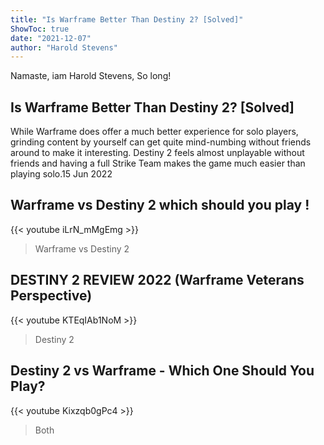 ```yaml
---
title: "Is Warframe Better Than Destiny 2? [Solved]"
ShowToc: true 
date: "2021-12-07"
author: "Harold Stevens" 
---
```


Namaste, iam Harold Stevens, So long!
## Is Warframe Better Than Destiny 2? [Solved]
While Warframe does offer a much better experience for solo players, grinding content by yourself can get quite mind-numbing without friends around to make it interesting. Destiny 2 feels almost unplayable without friends and having a full Strike Team makes the game much easier than playing solo.15 Jun 2022

## Warframe vs Destiny 2 which should you play !
{{< youtube iLrN_mMgEmg >}}
>Warframe vs Destiny 2

## DESTINY 2 REVIEW 2022 (Warframe Veterans Perspective)
{{< youtube KTEqIAb1NoM >}}
>Destiny 2

## Destiny 2 vs Warframe - Which One Should You Play?
{{< youtube Kixzqb0gPc4 >}}
>Both 

